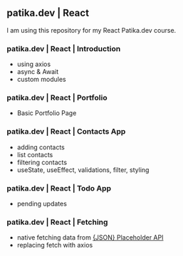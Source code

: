 ## patika.dev | React

I am using this repository for my React Patika.dev course.

### patika.dev | React | Introduction

* using axios
* async & Await
* custom modules

### patika.dev | React | Portfolio
* Basic Portfolio Page

### patika.dev | React | Contacts App
* adding contacts
* list contacts
* filtering contacts
* useState, useEffect, validations, filter, styling

### patika.dev | React | Todo App

* pending updates

### patika.dev | React | Fetching

* native fetching data from [{JSON} Placeholder API](https://jsonplaceholder.typicode.com/)
* replacing fetch with axios